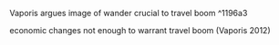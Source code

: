 Vaporis argues image of wander crucial to travel boom ^1196a3

economic changes not enough to warrant travel boom (Vaporis 2012)
